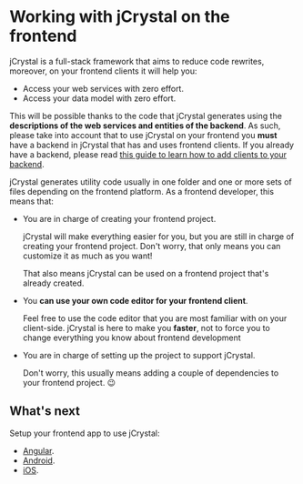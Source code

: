 # Working with jCrystal on the frontend

jCrystal is a full-stack framework that aims to reduce code rewrites, moreover, on your frontend clients it will help you:

- Access your web services with zero effort.
- Access your data model with zero effort.

This will be possible thanks to the code that jCrystal generates using the **descriptions of the web services and entities of the backend**. As such, please take into account that to use jCrystal on your frontend you **must** have a backend in jCrystal that has and uses frontend clients. If you already have a backend, please read [this guide to learn how to add clients to your backend](../clients/general.md).


jCrystal generates utility code usually in one folder and one or more sets of files depending on the frontend platform.  As a frontend developer, this means that:

- You are in charge of creating your frontend project.

    jCrystal will make everything easier for you, but you are still in charge of creating your frontend project. Don't worry, that only means you can customize it as much as you want!

    That also means jCrystal can be used on a frontend project that's already created.

- You **can use your own code editor for your frontend client**.

    Feel free to use the code editor that you are most familiar with on your client-side. jCrystal is here to make you **faster**, not to force you to change everything you know about frontend development

- You are in charge of setting up the project to support jCrystal.

    Don't worry, this usually means adding a couple of dependencies to your frontend project. :wink:

## What's next
Setup your frontend app to use jCrystal:
- [Angular](../frontend/angular/setup.md).
- [Android](../frontend/android/setup.md).
- [iOS](../frontend/iOS/setup.md).